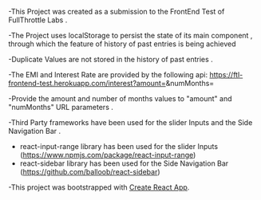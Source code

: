 -This Project was created as a submission to the FrontEnd Test of FullThrottle Labs . 


-The Project uses localStorage to persist the state of its main component , through which the feature of history of past entries is being achieved 

-Duplicate Values are not stored in the history of past entries . 

-The EMI and Interest Rate are provided by the following api:
https://ftl-frontend-test.herokuapp.com/interest?amount=<amount>&numMonths=<numMonths>
  
-Provide the amount and number of months values to "amount" and "numMonths" URL parameters .
  
-Third Party frameworks have been used for the slider Inputs and the Side Navigation Bar .
 - react-input-range library has been used for the slider Inputs (https://www.npmjs.com/package/react-input-range)
 - react-sidebar library has been used for the Side Navigation Bar (https://github.com/balloob/react-sidebar)


-This project was bootstrapped with [Create React App](https://github.com/facebook/create-react-app).



